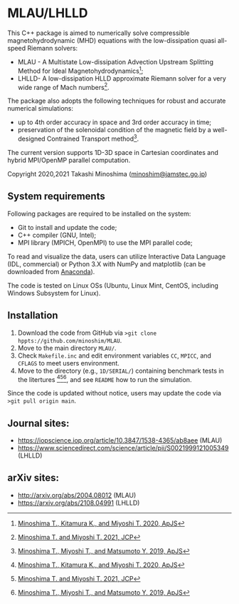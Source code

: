 # MLAU/LHLLD
This C++ package is aimed to numerically solve compressible magnetohydrodynamic (MHD) equations with the low-dissipation quasi all-speed Riemann solvers:
- MLAU - A Multistate Low-dissipation Advection Upstream Splitting Method for Ideal Magnetohydrodynamics[^1];
- LHLLD- A low-dissipation HLLD approximate Riemann solver for a very wide range of Mach numbers[^2].

The package also adopts the following techniques for robust and accurate numerical simulations:
- up to 4th order accuracy in space and 3rd order accuracy in time;
- preservation of the solenoidal condition of the magnetic field by a well-designed Contrained Transport method[^3].

The current version supports 1D-3D space in Cartesian coordinates and hybrid MPI/OpenMP parallel computation.
 
Copyright 2020,2021 Takashi Minoshima (<minoshim@jamstec.go.jp>)

## System requirements
Following packages are required to be installed on the system:
- Git to install and update the code;
- C++ compiler (GNU, Intel);
- MPI library (MPICH, OpenMPI) to use the MPI parallel code;

To read and visualize the data, users can utilize Interactive Data Language (IDL, commercial) or Python 3.X with NumPy and matplotlib (can be downloaded from [Anaconda](https://www.anaconda.com/products/distribution)).

The code is tested on Linux OSs (Ubuntu, Linux Mint, CentOS, including Windows Subsystem for Linux).

## Installation
1. Download the code from GitHub via `>git clone hppts://github.com/minoshim/MLAU`.
2. Move to the main directory `MLAU/`.
3. Check `Makefile.inc` and edit environment variables `CC`, `MPICC`, and `CFLAGS` to meet users environment.
4. Move to the directory (e.g., `1D/SERIAL/`) containing benchmark tests in the litertures [^1][^2][^3], and see `README` how to run the simulation.

Since the code is updated without notice, users may update the code via `>git pull origin main`.

## Journal sites:
- https://iopscience.iop.org/article/10.3847/1538-4365/ab8aee (MLAU)
- https://www.sciencedirect.com/science/article/pii/S0021999121005349 (LHLLD)

## arXiv sites:
- http://arxiv.org/abs/2004.08012 (MLAU)
- https://arxiv.org/abs/2108.04991 (LHLLD)

[^1]: [Minoshima T., Kitamura K., and Miyoshi T. 2020, ApJS](https://iopscience.iop.org/article/10.3847/1538-4365/ab8aee/meta)
[^2]: [Minoshima T. and Miyoshi T. 2021, JCP](https://www.sciencedirect.com/science/article/pii/S0021999121005349)
[^3]: [Minoshima T., Miyoshi T., and Matsumoto Y. 2019, ApJS](https://iopscience.iop.org/article/10.3847/1538-4365/ab1a36/meta)
